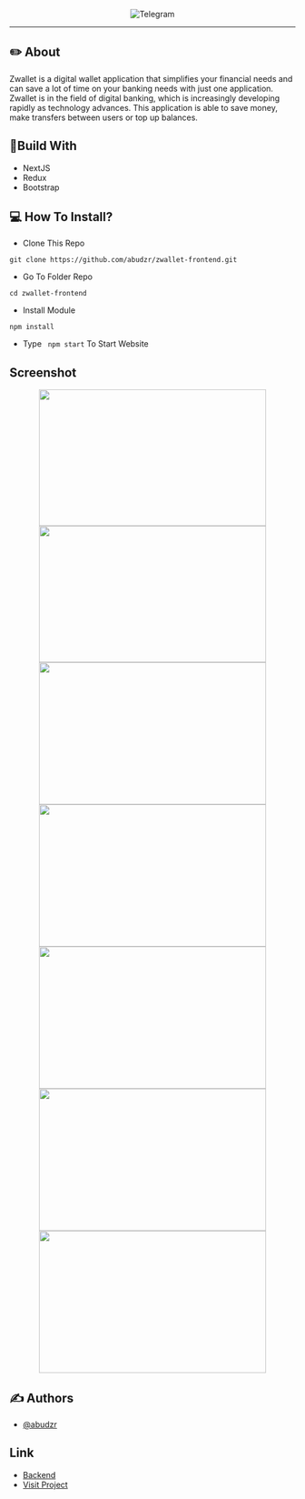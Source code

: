 <p align="center">
  <img src="https://user-images.githubusercontent.com/68935056/119449706-2678ef00-bd5d-11eb-821d-5af9257c793c.png"   alt="Telegram" border="0" />
</p>

---

## ✏️ About

Zwallet is a digital wallet application that simplifies your financial needs and can save a lot of time on your banking needs with just one application. Zwallet is in the field of digital banking, which is increasingly developing rapidly as technology advances. This application is able to save money, make transfers between users or top up balances.

## 🔖Build With

- NextJS
- Redux
- Bootstrap

## 💻 How To Install?

- Clone This Repo

```
git clone https://github.com/abudzr/zwallet-frontend.git
```

- Go To Folder Repo

```
cd zwallet-frontend
```

- Install Module

```
npm install
```

- Type ` npm start` To Start Website

## Screenshot

<p align="center">
  <span>
    <img width="400" height="240" src="https://user-images.githubusercontent.com/68935056/119043416-3a31f780-b9e3-11eb-8005-633540a08362.PNG">   
    <img width="400" height="240" src="https://user-images.githubusercontent.com/68935056/119046735-4324c800-b9e7-11eb-80aa-032159231cd3.png">   
    <img width="400" height="250" src="https://user-images.githubusercontent.com/68935056/119278798-c2b5cf80-bc51-11eb-82e5-da4351a80683.png"> 
    <img width="400" height="250" src="https://user-images.githubusercontent.com/68935056/119278804-c9444700-bc51-11eb-9fec-bceff0186c4b.png">
    <img width="400" height="250" src="https://user-images.githubusercontent.com/68935056/119278802-c8131a00-bc51-11eb-860f-bdde96de28f9.png">
    <img width="400" height="250" src="https://user-images.githubusercontent.com/68935056/119278800-c47f9300-bc51-11eb-921c-c93949a26278.png">
    <img width="400" height="250" src="https://user-images.githubusercontent.com/68935056/119278806-c9dcdd80-bc51-11eb-9e75-f58d5be6ba9e.png">
   
  </span>
</p>

## ✍️ Authors

- [@abudzr](https://github.com/abudzr)

## Link

- [Backend](https://github.com/abudzr/zwallet-backend)
- [Visit Project](fe-zwallet.vercel.app)
